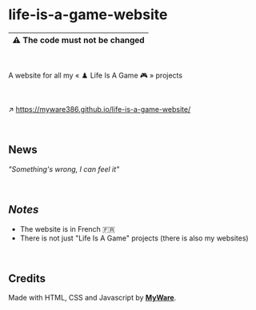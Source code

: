 # life-is-a-game-website

|:warning: The code must not be changed
|--------

<br>

A website for all my « ♟️ Life Is A Game 🎮 » projects

<br>

↗️ https://myware386.github.io/life-is-a-game-website/

<br>

News
--------------------
_"Something's wrong, I can feel it"_

<br>

_Notes_
-----------------

- The website is in French 🇫🇷
- There is not just "Life Is A Game" projects (there is also my websites)

<br>

Credits
-----------------

Made with HTML, CSS and Javascript by <a href="https://myware386.github.io/myware-website/">**MyWare**</a>.
